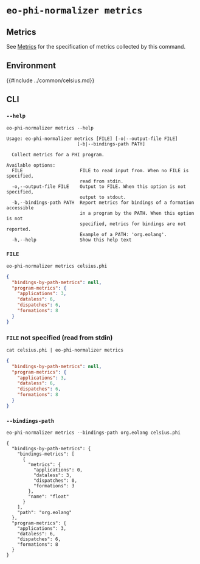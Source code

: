 # `eo-phi-normalizer metrics`

## Metrics

See [Metrics](../metrics.md) for the specification of metrics collected by this command.

## Environment

{{#include ../common/celsius.md}}

## CLI

### `--help`

```$ as console
eo-phi-normalizer metrics --help
```

```console
Usage: eo-phi-normalizer metrics [FILE] [-o|--output-file FILE]
                          [-b|--bindings-path PATH]

  Collect metrics for a PHI program.

Available options:
  FILE                     FILE to read input from. When no FILE is specified,
                           read from stdin.
  -o,--output-file FILE    Output to FILE. When this option is not specified,
                           output to stdout.
  -b,--bindings-path PATH  Report metrics for bindings of a formation accessible
                           in a program by the PATH. When this option is not
                           specified, metrics for bindings are not reported.
                           Example of a PATH: 'org.eolang'.
  -h,--help                Show this help text
```

### `FILE`

```$ as json
eo-phi-normalizer metrics celsius.phi
```

```json
{
  "bindings-by-path-metrics": null,
  "program-metrics": {
    "applications": 3,
    "dataless": 6,
    "dispatches": 6,
    "formations": 8
  }
}
```

### `FILE` not specified (read from stdin)

```$ as json
cat celsius.phi | eo-phi-normalizer metrics
```

```json
{
  "bindings-by-path-metrics": null,
  "program-metrics": {
    "applications": 3,
    "dataless": 6,
    "dispatches": 6,
    "formations": 8
  }
}
```

### `--bindings-path`

```$ as console
eo-phi-normalizer metrics --bindings-path org.eolang celsius.phi
```

```console
{
  "bindings-by-path-metrics": {
    "bindings-metrics": [
      {
        "metrics": {
          "applications": 0,
          "dataless": 3,
          "dispatches": 0,
          "formations": 3
        },
        "name": "float"
      }
    ],
    "path": "org.eolang"
  },
  "program-metrics": {
    "applications": 3,
    "dataless": 6,
    "dispatches": 6,
    "formations": 8
  }
}
```
